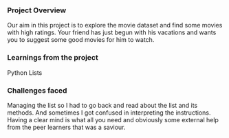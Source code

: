 ### Project Overview

 Our aim in this project is to explore the movie dataset and find some movies with high ratings. Your friend has just begun with his vacations and wants you to suggest some good movies for him to watch.


### Learnings from the project

 Python Lists


### Challenges faced

 Managing the list so I had to go back and read about the list and its methods. And sometimes I got confused in interpreting the instructions. Having a clear mind is what all you need and obviously some external help from the peer learners that was a saviour.


